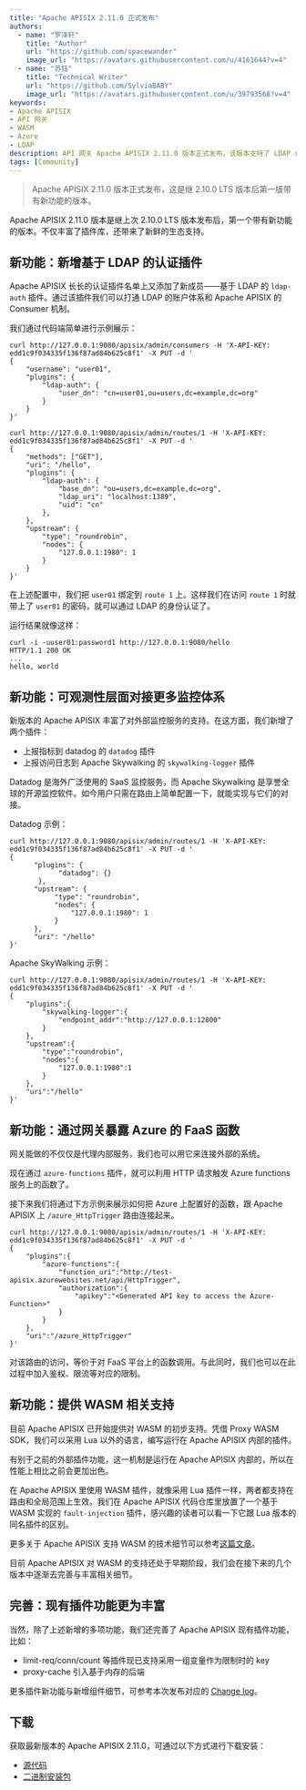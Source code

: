 ```yaml
---
title: "Apache APISIX 2.11.0 正式发布"
authors:
  - name: "罗泽轩"
    title: "Author"
    url: "https://github.com/spacewander"
    image_url: "https://avatars.githubusercontent.com/u/4161644?v=4"
  - name: "苏钰"
    title: "Technical Writer"
    url: "https://github.com/SylviaBABY"
    image_url: "https://avatars.githubusercontent.com/u/39793568?v=4"
keywords: 
- Apache APISIX
- API 网关
- WASM
- Azure
- LDAP
description: API 网关 Apache APISIX 2.11.0 版本正式发布，该版本支持了 LDAP 认证插件，datadog 监控插件，通过网关暴露 Azure 的 FaaS 函数以及提供 WASM 相关支持等功能。
tags: [Community]
---
```


> Apache APISIX 2.11.0 版本正式发布，这是继 2.10.0 LTS 版本后第一版带有新功能的版本。

<!--truncate-->

Apache APISIX 2.11.0 版本是继上次 2.10.0 LTS 版本发布后，第一个带有新功能的版本。不仅丰富了插件库，还带来了新鲜的生态支持。

## 新功能：新增基于 LDAP 的认证插件

Apache APISIX 长长的认证插件名单上又添加了新成员——基于 LDAP 的 `ldap-auth` 插件。通过该插件我们可以打通 LDAP 的账户体系和 Apache APISIX 的 Consumer 机制。

我们通过代码端简单进行示例展示：

```shell
curl http://127.0.0.1:9080/apisix/admin/consumers -H 'X-API-KEY: edd1c9f034335f136f87ad84b625c8f1' -X PUT -d '
{
    "username": "user01",
    "plugins": {
        "ldap-auth": {
            "user_dn": "cn=user01,ou=users,dc=example,dc=org"
        }
    }
}'
```

```shell
curl http://127.0.0.1:9080/apisix/admin/routes/1 -H 'X-API-KEY: edd1c9f034335f136f87ad84b625c8f1' -X PUT -d '
{
    "methods": ["GET"],
    "uri": "/hello",
    "plugins": {
        "ldap-auth": {
            "base_dn": "ou=users,dc=example,dc=org",
            "ldap_uri": "localhost:1389",
            "uid": "cn"
        },
    },
    "upstream": {
        "type": "roundrobin",
        "nodes": {
            "127.0.0.1:1980": 1
        }
    }
}'
```

在上述配置中，我们把 `user01` 绑定到 `route 1` 上。这样我们在访问 `route 1` 时就带上了 `user01` 的密码，就可以通过 LDAP 的身份认证了。

运行结果就像这样：

```shell
curl -i -uuser01:password1 http://127.0.0.1:9080/hello
HTTP/1.1 200 OK
...
hello, world
```

## 新功能：可观测性层面对接更多监控体系

新版本的 Apache APISIX 丰富了对外部监控服务的支持。在这方面，我们新增了两个插件：

* 上报指标到 datadog 的 `datadog` 插件
* 上报访问日志到 Apache Skywalking 的 `skywalking-logger` 插件

Datadog 是海外广泛使用的 SaaS 监控服务，而 Apache Skywalking 是享誉全球的开源监控软件。如今用户只需在路由上简单配置一下，就能实现与它们的对接。

Datadog 示例：

```shell
curl http://127.0.0.1:9080/apisix/admin/routes/1 -H 'X-API-KEY: edd1c9f034335f136f87ad84b625c8f1' -X PUT -d '
{
      "plugins": {
            "datadog": {}
       },
      "upstream": {
           "type": "roundrobin",
           "nodes": {
               "127.0.0.1:1980": 1
           }
      },
      "uri": "/hello"
}'
```

Apache SkyWalking 示例：

```shell
curl http://127.0.0.1:9080/apisix/admin/routes/1 -H 'X-API-KEY: edd1c9f034335f136f87ad84b625c8f1' -X PUT -d '
{
    "plugins":{
        "skywalking-logger":{
            "endpoint_addr":"http://127.0.0.1:12800"
        }
    },
    "upstream":{
        "type":"roundrobin",
        "nodes":{
            "127.0.0.1:1980":1
        }
    },
    "uri":"/hello"
}'
```

## 新功能：通过网关暴露 Azure 的 FaaS 函数

网关能做的不仅仅是代理内部服务，我们也可以用它来连接外部的系统。

现在通过 `azure-functions` 插件，就可以利用 HTTP 请求触发 Azure functions 服务上的函数了。

接下来我们将通过下方示例来展示如何把 Azure 上配置好的函数，跟 Apache APISIX 上 `/azure_HttpTrigger` 路由连接起来。

```shell
curl http://127.0.0.1:9080/apisix/admin/routes/1 -H 'X-API-KEY: edd1c9f034335f136f87ad84b625c8f1' -X PUT -d '
{
    "plugins":{
        "azure-functions":{
            "function_uri":"http://test-apisix.azurewebsites.net/api/HttpTrigger",
            "authorization":{
                "apikey":"<Generated API key to access the Azure-Function>"
            }
        }
    },
    "uri":"/azure_HttpTrigger"
}'
```

对该路由的访问，等价于对 FaaS 平台上的函数调用。与此同时，我们也可以在此过程中加入鉴权、限流等对应的限制。

## 新功能：提供 WASM 相关支持

目前 Apache APISIX 已开始提供对 WASM 的初步支持。凭借 Proxy WASM SDK，我们可以采用 Lua 以外的语言，编写运行在 Apache APISIX 内部的插件。

有别于之前的外部插件功能，这一机制是运行在 Apache APISIX 内部的，所以在性能上相比之前会更加出色。

在 Apache APISIX 里使用 WASM 插件，就像采用 Lua 插件一样，两者都支持在路由和全局范围上生效。我们在 Apache APISIX 代码仓库里放置了一个基于 WASM 实现的 `fault-injection` 插件，感兴趣的读者可以看一下它跟 Lua 版本的同名插件的区别。

更多关于 Apache APISIX 支持 WASM 的技术细节可以参考[这篇文章](https://apisix.apache.org/zh/blog/2021/11/19/apisix-supports-wasm)。

目前 Apache APISIX 对 WASM 的支持还处于早期阶段，我们会在接下来的几个版本中逐渐去完善与丰富相关细节。

## 完善：现有插件功能更为丰富

当然，除了上述新增的多项功能，我们还完善了 Apache APISIX 现有插件功能，比如：

* limit-req/conn/count 等插件现已支持采用一组变量作为限制时的 key
* proxy-cache 引入基于内存的后端

更多插件新功能与新增组件细节，可参考本次发布对应的 [Change log](https://github.com/apache/apisix/blob/release/2.11/CHANGELOG.md#2110)。

## 下载

获取最新版本的 Apache APISIX 2.11.0，可通过以下方式进行下载安装：

* [源代码](https://apisix.apache.org/downloads/)
* [二进制安装包](https://apisix.apache.org/zh/docs/apisix/how-to-build/)
